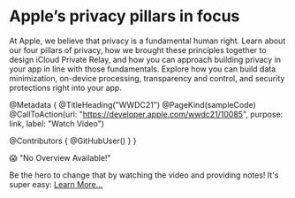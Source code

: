 # Apple’s privacy pillars in focus

At Apple, we believe that privacy is a fundamental human right. Learn about our four pillars of privacy, how we brought these principles together to design iCloud Private Relay, and how you can approach building privacy in your app in line with those fundamentals. Explore how you can build data minimization, on-device processing, transparency and control, and security protections right into your app.

@Metadata {
   @TitleHeading("WWDC21")
   @PageKind(sampleCode)
   @CallToAction(url: "https://developer.apple.com/wwdc21/10085", purpose: link, label: "Watch Video")

   @Contributors {
      @GitHubUser(<replace this with your GitHub handle>)
   }
}

😱 "No Overview Available!"

Be the hero to change that by watching the video and providing notes! It's super easy:
 [Learn More…](https://wwdcnotes.github.io/WWDCNotes/documentation/wwdcnotes/contributing)
